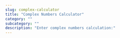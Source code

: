 ```yaml
---
slug: complex-calculator
title: "Complex Numbers Calculator"
category: ""
subcategory: ""
description: "Enter complex numbers calculation:"
---
```


